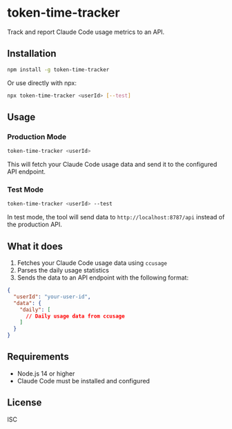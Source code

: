 # token-time-tracker

Track and report Claude Code usage metrics to an API.

## Installation

```bash
npm install -g token-time-tracker
```

Or use directly with npx:

```bash
npx token-time-tracker <userId> [--test]
```

## Usage

### Production Mode
```bash
token-time-tracker <userId>
```

This will fetch your Claude Code usage data and send it to the configured API endpoint.

### Test Mode
```bash
token-time-tracker <userId> --test
```

In test mode, the tool will send data to `http://localhost:8787/api` instead of the production API.

## What it does

1. Fetches your Claude Code usage data using `ccusage`
2. Parses the daily usage statistics
3. Sends the data to an API endpoint with the following format:

```json
{
  "userId": "your-user-id",
  "data": {
    "daily": [
      // Daily usage data from ccusage
    ]
  }
}
```

## Requirements

- Node.js 14 or higher
- Claude Code must be installed and configured

## License

ISC